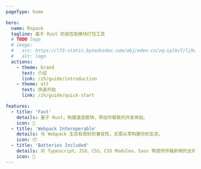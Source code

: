 ```yaml
---
pageType: home

hero:
  name: Rspack
  tagline: 基于 Rust 的高性能模块打包工具
  # TODO logo
  # image:
  #   src: https://lf3-static.bytednsdoc.com/obj/eden-cn/zq-uylkvT/ljhwZthlaukjlkulzlp/logo-4x-01042.png
  #   alt: logo
  actions:
    - theme: brand
      text: 介绍
      link: /zh/guide/introduction
    - theme: alt
      text: 快速开始
      link: /zh/guide/quick-start

features:
  - title: 'Fast'
    details: 基于 Rust，构建速度极快，带给你极致的开发体验。
    icon: 🚀
  - title: 'Webpack Interoperable'
    details: 与 Webpack 生态有很好的兼容性，无需从零构建你的生态。
    icon: 📦
  - title: 'Batteries Included'
    details: 对 Typescript、JSX、CSS、CSS Modules、Sass 等提供开箱即用的支持。
    icon: 🎨
---
```

